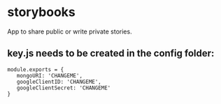 # storybooks
App to share public or write private stories.

## key.js needs to be created in the config folder:
```
module.exports = {
   mongoURI: 'CHANGEME',
   googleClientID: 'CHANGEME',
   googleClientSecret: 'CHANGEME'
}
```
